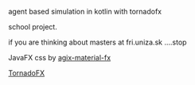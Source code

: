 agent based simulation in kotlin with tornadofx

school project.

if you are thinking about masters at fri.uniza.sk ....stop 

JavaFX css by [agix-material-fx](https://bitbucket.org/agix-material-fx/materialfx-material-design-for-javafx/src/master/)

[TornadoFX](https://github.com/edvin/tornadofx)

 